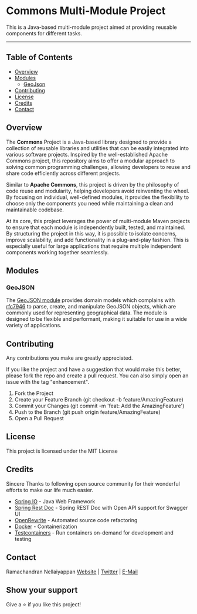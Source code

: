 # Commons Multi-Module Project

This is a Java-based multi-module project aimed at providing reusable components for different tasks.
<hr />

## Table of Contents

- [Overview](#overview)
- [Modules](#modules)
    - [GeoJson](#geojson)
- [Contributing](#contributing)
- [License](#license)
- [Credits](#credits)
- [Contact](#contact)

## Overview

The **Commons** Project is a Java-based library designed to provide a collection of reusable libraries and
utilities that can be easily integrated into various software projects. Inspired by the well-established Apache
Commons project, this repository aims to offer a modular approach to solving common programming challenges, allowing
developers to reuse and share code efficiently across different projects.

Similar to **Apache Commons**, this project is driven by the philosophy of code reuse and modularity, helping developers
avoid reinventing the wheel. By focusing on individual, well-defined modules, it provides the flexibility to choose only
the components you need while maintaining a clean and maintainable codebase.

At its core, this project leverages the power of multi-module Maven projects to ensure that each module is independently
built, tested, and maintained. By structuring the project in this way, it is possible to isolate concerns, improve
scalability, and add functionality in a plug-and-play fashion. This is especially useful for large applications that
require multiple independent components working together seamlessly.

## Modules

### GeoJSON

The [GeoJSON module](geojson/README.md) provides domain models which complains with
[rfc7946](https://datatracker.ietf.org/doc/html/rfc7946) to parse, create, and manipulate GeoJSON objects, which are
commonly used for representing geographical data. The module is designed to be flexible and performant, making it
suitable for use in a
wide variety of applications.

## Contributing

Any contributions you make are greatly appreciated.

If you like the project and have a suggestion that would make this better, please fork the repo and create a pull
request. You can also simply open an issue with the tag "enhancement".

1. Fork the Project
2. Create your Feature Branch (git checkout -b feature/AmazingFeature)
3. Commit your Changes (git commit -m 'feat: Add the AmazingFeature')
4. Push to the Branch (git push origin feature/AmazingFeature)
5. Open a Pull Request

## License

This project is licensed under the MIT License

## Credits

Sincere Thanks to following open source community for their wonderful efforts to make our life much easier.

- [Spring IO](https://spring.io/) - Java Web Framework
- [Spring Rest Doc](https://springdoc.org) - Spring REST Doc with Open API support for Swagger UI
- [OpenRewrite](https://docs.openrewrite.org/) - Automated source code refactoring
- [Docker](https://www.docker.com/) - Containerization
- [Testcontainers](https://testcontainers.com/) - Run containers on-demand for development and testing

## Contact

Ramachandran
Nellaiyappan [Website](https://github.com/nramc) | [Twitter](https://twitter.com/ram_n_74) | [E-Mail](mailto:ramachandrannellai@gmail.com)

## Show your support

Give a ⭐️ if you like this project!